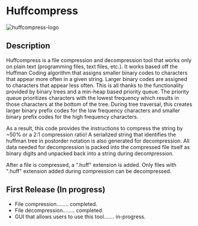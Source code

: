 # Huffcompress

![huffcompress-logo](https://github.com/aagarwal32/Huffcompress/assets/152243328/4f7e0296-5e59-4f5c-8cb9-6f40884572d6)

## Description

<p>
  Huffcompress is a file compression and decompression tool that works only on plain text (programming files, text files, etc.). It works based off the Huffman Coding algorithm that assigns smaller binary codes to characters that appear more often in a given string. Larger binary codes are assigned to characters that appear less often. This is all thanks to the functionality provided by binary trees and a min-heap based priority queue. The priority queue prioritizes characters with the lowest frequency which results in those characters at the bottom of the tree. During tree traversal, this creates larger binary prefix codes for the low frequency characters and smaller binary prefix codes for the high frequency characters. 
  
  As a result, this code provides the instructions to compress the string by ~50% or a 2:1 compression ratio! A serialized string that identifies the huffman tree in postorder notation is also generated for decompression. All data needed for decompression is packed into the compressed file itself as binary digits and unpacked back into a string during decompression.
</p>

<p>
  After a file is compressed, a ".huff" extension is added. Only files with ".huff" extension added during compression can be decompressed.
</p>

## First Release (In progress)
<ul>
  <li>File compression........ completed.</li>
  <li>File decompression........ completed.</li>
  <li>GUI that allows users to use this tool....... in-progress.</li>
</ul>
